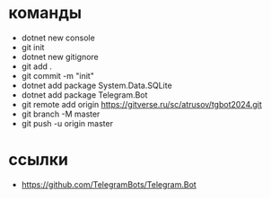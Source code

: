 # команды

* dotnet new console
* git init
* dotnet new gitignore
* git add .
* git commit -m "init"
* dotnet add package System.Data.SQLite
* dotnet add package Telegram.Bot
* git remote add origin https://gitverse.ru/sc/atrusov/tgbot2024.git
* git branch -M master
* git push -u origin master



# ссылки

* https://github.com/TelegramBots/Telegram.Bot

